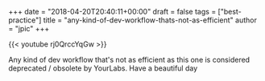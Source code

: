 +++
date = "2018-04-20T20:40:11+00:00"
draft = false
tags = ["best-practice"]
title = "any-kind-of-dev-workflow-thats-not-as-efficient"
author = "jpic"
+++

{{< youtube rj0QrccYqGw >}}

Any kind of dev workflow that's not as efficient as this one is considered deprecated / obsolete by YourLabs. Have a beautiful day
